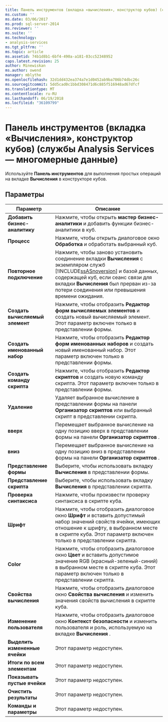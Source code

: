 ```yaml
---
title: Панель инструментов (вкладка «вычисления», конструктор кубов) (службы Analysis Services — многомерные данные) | Документы Microsoft
ms.custom: ''
ms.date: 03/06/2017
ms.prod: sql-server-2014
ms.reviewer: ''
ms.suite: ''
ms.technology:
- analysis-services
ms.tgt_pltfrm: ''
ms.topic: article
ms.assetid: 74b1d8b1-6bf4-490a-a181-03cc52348952
caps.latest.revision: 25
author: Minewiskan
ms.author: owend
manager: mblythe
ms.openlocfilehash: 32d1dd432ea374a7e1d0452ab9ba786b74dbc26c
ms.sourcegitcommit: 5dd5cad0c1bbd308471d6c885f516948ad67dfcf
ms.translationtype: MT
ms.contentlocale: ru-RU
ms.lasthandoff: 06/19/2018
ms.locfileid: "36109799"
---
```

# <a name="toolbar-calculations-tab-cube-designer-analysis-services---multidimensional-data"></a>Панель инструментов (вкладка «Вычисления», конструктор кубов) (службы Analysis Services — многомерные данные)
  Используйте **Панель инструментов** для выполнения простых операций на вкладке **Вычисления** в конструкторе кубов.  
  
## <a name="options"></a>Параметры  
  
|Параметр|Описание|  
|------------|-----------------|  
|**Добавить бизнес-аналитику**|Нажмите, чтобы открыть **мастер бизнес-аналитики** и добавить функции бизнес-аналитики в куб.|  
|**Процесс**|Нажмите, чтобы открыть диалоговое окно **Обработка** и обработать выбранный куб.|  
|**Повторное подключение**|Нажмите, чтобы заново установить соединение вкладки **Вычисления** с экземпляром служб [!INCLUDE[ssASnoversion](../includes/ssasnoversion-md.md)] и базой данных, содержащей куб, если сеанс связи для вкладки **Вычисления** был прерван из-за потери соединения или превышения времени ожидания.|  
|**Создать вычисляемый элемент**|Нажмите, чтобы отобразить **Редактор форм вычисляемых элементов** и создать новый вычисляемый элемент. Этот параметр включен только в представлении формы.|  
|**Создать именованный набор**|Нажмите, чтобы отобразить **Редактор форм именованных наборов** и создать новый именованный набор. Этот параметр включен только в представлении формы.|  
|**Создать команду скрипта**|Нажмите, чтобы отобразить **Редактор скриптов** и создать новую команду скрипта. Этот параметр включен только в представлении формы.|  
|**Удаление**|Удаляет выбранное вычисление в представлении формы на панели **Организатор скриптов** или выбранный скрипт в представлении скрипта.|  
|**вверх**|Перемещает выбранное вычисление на одну позицию вверх в представлении формы на панели **Организатор скриптов** .|  
|**вниз**|Перемещает выбранное вычисление на одну позицию вниз в представлении формы на панели **Организатор скриптов** .|  
|**Представление формы**|Выберите, чтобы использовать вкладку **Вычисления** в представлении формы.|  
|**Представление скрипта**|Выберите, чтобы использовать вкладку **Вычисления** в представлении скрипта.|  
|**Проверка синтаксиса**|Нажмите, чтобы произвести проверку синтаксиса в скрипте куба.|  
|**Шрифт**|Нажмите, чтобы отобразить диалоговое окно **Шрифт** и вставить допустимый набор значений свойств ячейки, имеющих отношение к шрифту, в выбранном месте в скрипте куба. Этот параметр включен только в представлении скрипта.|  
|**Color**|Нажмите, чтобы отобразить диалоговое окно **Цвет** и вставить допустимое значение RGB (красный-зеленый-синий) в выбранном месте в скрипте куба. Этот параметр включен только в представлении скрипта.|  
|**Свойства вычисления**|Нажмите, чтобы отобразить диалоговое окно **Свойства вычисления** и изменить значения свойств вычисления в скрипте куба.|  
|**Изменение пользователя**|Нажмите, чтобы отобразить диалоговое окно **Контекст безопасности** и изменить пользователя и роль, используемую на вкладке **Вычисления** .|  
|**Выделить измененные ячейки**|Этот параметр недоступен.|  
|**Итоги по всем элементам**|Этот параметр недоступен.|  
|**Показывать пустые ячейки**|Этот параметр недоступен.|  
|**Очистить результаты**|Этот параметр недоступен.|  
|**Команды и параметры**|Этот параметр недоступен.|  
  
  